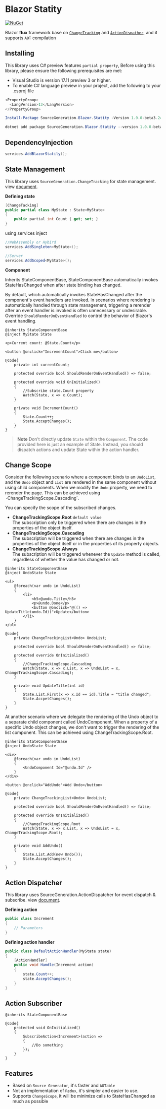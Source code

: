 # Blazor Statity

[![NuGet](https://img.shields.io/nuget/vpre/SourceGeneration.Blazor.Statity.svg)](https://www.nuget.org/packages/SourceGeneration.Blazor.Statity)

Blazor **flux** framework base on [`ChangeTracking`](https://github.com/SourceGeneration/ChangeTracking) and [`ActionDispather`](https://github.com/SourceGeneration/ActionDispatcher), and it supports `AOT` compilation

## Installing

This library uses C# preview features `partial property`, Before using this library, please ensure the following prerequisites are met:
- Visual Studio is version 17.11 preview 3 or higher.
- To enable C# language preview in your project, add the following to your .csproj file
```c#
<PropertyGroup>  
  <LangVersion>13</LangVersion>  
</PropertyGroup>  
```

```powershell
Install-Package SourceGeneration.Blazor.Statity -Version 1.0.0-beta3.241113.1
```

```powershell
dotnet add package SourceGeneration.Blazor.Statity --version 1.0.0-beta3.241113.1
```

## DependencyInjection

```c#
services.AddBlazorStatily();
```

## State Management

This library uses `SourceGeneration.ChangeTracking` for state management. view [document](https://github.com/SourceGeneration/ChangeTracking).

**Defining state**
```c#
[ChangeTacking]
public partial class MyState : State<MyState>
{
    public partial int Count { get; set; }
}
```
using services inject

```c#
//WebAssembly or Hybird
services.AddSingleton<MyState>();

//Server
services.AddScoped<MyState>();
```

**Component**

Inherits StateComponentBase, StateComponentBase automatically invokes StateHasChanged when after state binding has changed.

By default, which automatically invokes StateHasChanged after the component's event handlers are invoked.
In scenarios where rendering is automatically handled through state management, triggering a rerender after an event handler is invoked is often unnecessary or undesirable.
Override `ShouldRenderOnEventHandled` to control the behavior of Blazor's event handling.

```razor
@inherits StateComponentBase
@inject MyState State

<p>Current count: @State.Count</p>

<button @onclick="IncrementCount">Click me</button>

@code{
    private int currentCount;

    protected override bool ShouldRenderOnEventHandled() => false;

    protected override void OnInitialized()
    {
        //Subscribe state.Count property
        Watch(State, x => x.Count);
    }

    private void IncrementCount()
    {
        State.Count++;
        State.AcceptChanges();
    }
}
```

> **Note** 
Don't directly update `State` within the `Component`.
The code provided here is just an example of State.
Instead, you should dispatch actions and update State within the action handler.

## Change Scope

Consider the following scenario where a component binds to an `UndoList`, and the `Undo` object and `List` are rendered in the same component without using child components. When we modify the `Undo` property, we need to rerender the page. This can be achieved using `·`ChangeTrackingScope.Cascading`.

You can specify the scope of the subscribed changes.

- **ChangeTrackingScope.Root** `default value`  
  The subscription only be triggered when there are changes in the properties of the object itself.
- **ChangeTrackingScope.Cascading**  
  The subscription will be triggered when there are changes in the properties of the object itself or in the properties of its property objects.
- **ChangeTrackingScope.Always**  
  The subscription will be triggered whenever the `Update` method is called, regardless of whether the value has changed or not.

```razor
@inherits StateComponentBase
@inject UndoState State

<ul>
    @foreach(var undo in UndoList)
    {
        <li>
            <h5>@undo.Title</h5>
            <p>@undo.Done</p>
            <button @onclick="@(() => UpdateTitle(undo.Id))">Update</button>
        </li>
    }
</ul>

@code{
    private ChangeTrackingList<Undo> UndoList;

    protected override bool ShouldRenderOnEventHandled() => false;

    protected override OnInitialized()
    {
        //ChangeTrackingScope.Cascading
        Watch(State, x => x.List, x => UndoList = x, ChangeTrackingScope.Cascading);
    }

    private void UpdateTitle(int id)
    {
        State.List.First(x => x.Id == id).Title = "title changed";
        State.AccpetChanges();
    }
}
```

At another scenario where we delegate the rendering of the Undo object to a separate child component called UndoComponent. When a property of a specific Undo object changes, we don't want to trigger the rendering of the list component. This can be achieved using ChangeTrackingScope.Root.

```razor
@inherits StateComponentBase
@inject UndoState State

<div>
    @foreach(var undo in UndoList)
    {
        <UndoComponent Id="@undo.Id" />
    }
</div>

<button @onclick="AddUndo">Add Undo</button>

@code{
    private ChangeTrackingList<Undo> UndoList;

    protected override bool ShouldRenderOnEventHandled() => false;

    protected override OnInitialized()
    {
        //ChangeTrackingScope.Root
        Watch(State, x => x.List, x => UndoList = x, ChangeTrackingScope.Root);
    }

    private void AddUndo()
    {
        State.List.Add(new Undo());
        State.AcceptChanges();
    }
}
```

## Action Dispatcher

This library uses SourceGeneration.ActionDispatcher for event dispatch & subscribe. view [document](https://github.com/SourceGeneration/ActionDispatcher).

**Defining action**
```c#
public class Increment
{
    // Parameters
}
```

**Defining action handler**
```c#
public class DefaultActionHandler(MyState state)
{
    [ActionHandler]
    public void Handle(Increment action)
    {
        state.Count++;
        state.AcceptChanges();
    }
}
```

## Action Subscriber


```razor
@inherits StateComponentBase

@code{
    protected void OnInitialized()
    {
        SubscribeAction<Increment>(action => 
        {
            //Do something
        });
    }
}
```

## Features

- Based on `Source Generator`, it's faster and `AOTable`
- Not an implementation of `Redux`, it's simpler and easier to use.
- Supports `ChangeScope`, it will be minimize calls to StateHasChanged as much as possible
